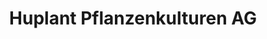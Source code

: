 ---
title: "Huplant Pflanzenkulturen AG"
url: /hirschthal/huplant-pflanzenkulturen-ag/
shop: Garten-Center
---